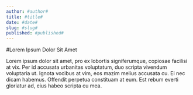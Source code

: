 ```yaml
---
author: #author#
title: #title#
date: #date#
slug: #slug#
published: #published#
---
```

#Lorem Ipsum Dolor Sit Amet

Lorem ipsum dolor sit amet, pro ex lobortis signiferumque, copiosae facilisi at vix. Per id accusata urbanitas voluptatum, duo scripta vivendum voluptaria ut. Ignota vocibus at vim, eos mazim melius accusata cu. Ei nec dicam habemus. Offendit perpetua constituam at eum. Est rebum everti gloriatur ad, eius habeo scripta cu mea.